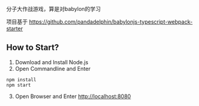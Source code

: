 分子大作战游戏，算是对babylon的学习

项目基于 https://github.com/pandadelphin/babylonjs-typescript-webpack-starter

## How to Start? ##

1. Download and Install Node.js
2. Open Commandline and Enter
```
npm install 
npm start
```
3. Open Browser and Enter [http://localhost:8080](http://localhost:8080)
